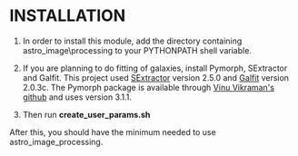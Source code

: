 # INSTALLATION

1. In order to install this module, add the directory containing astro\_image\processing to your PYTHONPATH shell variable. 

2. If you are planning to do fitting of galaxies, install Pymorph, SExtractor and Galfit. This project used [SExtractor](http://www.astromatic.net/software/sextractor) version 2.5.0 and [Galfit](http://users.obs.carnegiescience.edu/peng/work/galfit/galfit.html) version 2.0.3c. The Pymorph package is available through [Vinu Vikraman's github](https://github.com/vvinuv/pymorph) and uses version 3.1.1.

3. Then run __create\_user\_params.sh__ 

After this, you should have the minimum needed to use astro\_image\_processing.

